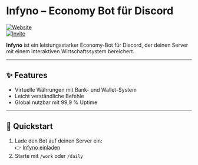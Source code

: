 # Infyno – Economy Bot für Discord  

[![Website](https://img.shields.io/badge/🌐-Website-blue)](https://infyno.de)  
[![Invite](https://img.shields.io/badge/🤖-Invite-brightgreen)](https://infyno.de/add)  

**Infyno** ist ein leistungsstarker Economy-Bot für Discord, der deinen Server mit einem interaktiven Wirtschaftssystem bereichert.  

---

## ✨ Features
- Virtuelle Währungen mit Bank- und Wallet-System  
- Leicht verständliche Befehle  
- Global nutzbar mit 99,9 % Uptime  

---

## 🚀 Quickstart
1. Lade den Bot auf deinen Server ein:  
   👉 [Infyno einladen](https://infyno.de/add)  
2. Starte mit `/work` oder `/daily`  
